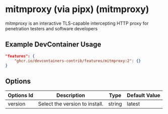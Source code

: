 
# mitmproxy (via pipx) (mitmproxy)

mitmproxy is an interactive TLS-capable intercepting HTTP proxy for penetration testers and software developers

## Example DevContainer Usage

```json
"features": {
    "ghcr.io/devcontainers-contrib/features/mitmproxy:2": {}
}
```

## Options

| Options Id | Description | Type | Default Value |
|-----|-----|-----|-----|
| version | Select the version to install. | string | latest |


